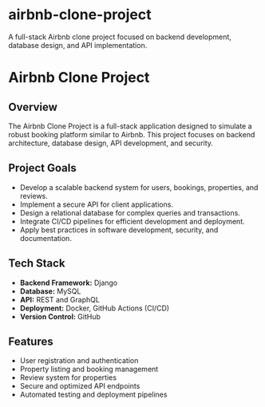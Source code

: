 # airbnb-clone-project
A full-stack Airbnb clone project focused on backend development, database design, and API implementation.

# Airbnb Clone Project

## Overview
The Airbnb Clone Project is a full-stack application designed to simulate a robust booking platform similar to Airbnb. This project focuses on backend architecture, database design, API development, and security.

## Project Goals
- Develop a scalable backend system for users, bookings, properties, and reviews.
- Implement a secure API for client applications.
- Design a relational database for complex queries and transactions.
- Integrate CI/CD pipelines for efficient development and deployment.
- Apply best practices in software development, security, and documentation.

## Tech Stack
- **Backend Framework:** Django
- **Database:** MySQL
- **API:** REST and GraphQL
- **Deployment:** Docker, GitHub Actions (CI/CD)
- **Version Control:** GitHub

## Features
- User registration and authentication
- Property listing and booking management
- Review system for properties
- Secure and optimized API endpoints
- Automated testing and deployment pipelines

